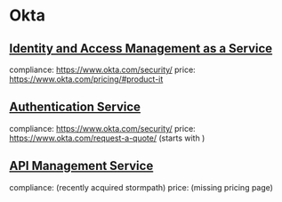 # Okta

## [Identity and Access Management as a Service](/solutions/idaas.md)
compliance: https://www.okta.com/security/
price: https://www.okta.com/pricing/#product-it

## [Authentication Service](/solutions/auth.md)
compliance: https://www.okta.com/security/
price: https://www.okta.com/request-a-quote/ (starts with )

## [API Management Service](/solutions/api.md)
compliance: (recently acquired stormpath)
price: (missing pricing page)
